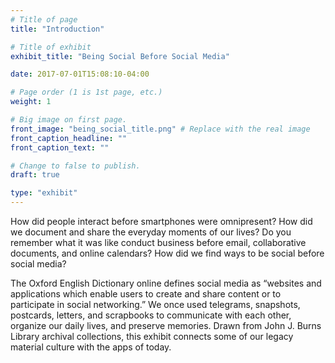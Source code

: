 ```yaml
---
# Title of page
title: "Introduction"

# Title of exhibit
exhibit_title: "Being Social Before Social Media"

date: 2017-07-01T15:08:10-04:00

# Page order (1 is 1st page, etc.)
weight: 1

# Big image on first page.
front_image: "being_social_title.png" # Replace with the real image
front_caption_headline: ""
front_caption_text: ""

# Change to false to publish.
draft: true

type: "exhibit"
---
```


How did people interact before smartphones were omnipresent? How did we document and share the everyday moments of our lives? Do you remember what it was like conduct business before email, collaborative documents, and online calendars? How did we find ways to be social before social media?

The Oxford English Dictionary online defines social media as “websites and applications which enable users to create and share content or to participate in social networking.” We once used telegrams, snapshots, postcards, letters, and scrapbooks to communicate with each other, organize our daily lives, and preserve memories. Drawn from John J. Burns Library archival collections, this exhibit connects some of our legacy material culture with the apps of today.
